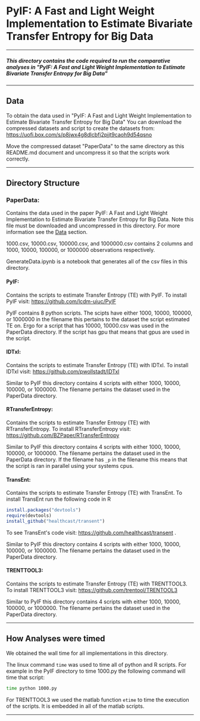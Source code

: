 # PyIF: A Fast and Light Weight Implementation to Estimate Bivariate Transfer Entropy for Big Data

---

##### This directory contains the code required to run the comparative analyses in "PyIF: A Fast and Light Weight Implementation to Estimate Bivariate Transfer Entropy for Big Data"

---

## Data


To obtain the data used in "PyIF: A Fast and Light Weight Implementation to Estimate Bivariate Transfer Entropy for Big Data" You can download the compressed datasets and script to create the datasets from: https://uofi.box.com/s/p8jwx4g8dlcbfj2pjjt9caoh9d54qsno

Move the compressed dataset "PaperData" to the same directory as this README.md document and uncompress it so that the scripts work correctly.

---

## Directory Structure

### PaperData:
Contains the data used in the paper PyIF: A Fast and Light Weight Implementation to Estimate Bivariate Transfer Entropy for Big Data. Note this file must be downloaded and uncompressed in this directory. For more information see the [Data](#Data) section.

1000.csv, 10000.csv, 100000.csv, and 1000000.csv contains 2 columns and 1000, 10000, 100000, or 1000000 observations respectively.

GenerateData.ipynb is a notebook that generates all of the csv files in this directory.


#### PyIF:

Contains the scripts to estimate Transfer Entropy (TE) with PyIF.  To install PyIF visit: https://github.com/lcdm-uiuc/PyIF

PyIF contains 8 python scripts. The scipts have either 1000, 10000, 100000, or 1000000 in the filename this pertains to the dataset the script estimated TE on. Ergo for a script that has 10000, 10000.csv was used in the PaperData directory. If the script has gpu that means that gpus are used in the script.


#### IDTxl:

Contains the scripts to estimate Transfer Entropy (TE) with IDTxl. To install IDTxl visit: https://github.com/pwollstadt/IDTxl  

Similar to PyIF this directory contains 4 scripts with either 1000, 10000, 100000, or 1000000. The filename pertains the dataset used in the PaperData directory.


#### RTransferEntropy:
Contains the scripts to estimate Transfer Entropy (TE) with RTransferEntropy. To install RTransferEntropy visit: https://github.com/BZPaper/RTransferEntropy

Similar to PyIF this directory contains 4 scripts with either 1000, 10000, 100000, or 1000000. The filename pertains the dataset used in the PaperData directory. If the filename has `_p` in the filename this means that the script is ran in parallel using your systems cpus.

#### TransEnt:
Contains the scripts to estimate Transfer Entropy (TE) with TransEnt. To install TransEnt run the following code in R
```r
install.packages("devtools")
require(devtools)
install_github("healthcast/transent")
```
To see TransEnt's code visit: https://github.com/healthcast/transent .


Similar to PyIF this directory contains 4 scripts with either 1000, 10000, 100000, or 1000000. The filename pertains the dataset used in the PaperData directory.


#### TRENTTOOL3:
Contains the scripts to estimate Transfer Entropy (TE) with TRENTTOOL3. To install TRENTTOOL3 visit: https://github.com/trentool/TRENTOOL3

Similar to PyIF this directory contains 4 scripts with either 1000, 10000, 100000, or 1000000. The filename pertains the dataset used in the PaperData directory.

---

## How Analyses were timed

We obtained the wall time for all implementations in this directory.


The linux command `time` was used to time all of python and R scripts. For example in the PyIF directory to time 1000.py the following command will time that script:
```bash
time python 1000.py
```

For TRENTTOOL3 we used the matlab function `etime` to time the execution of the scripts. It is embedded in all of the matlab scripts.



---
